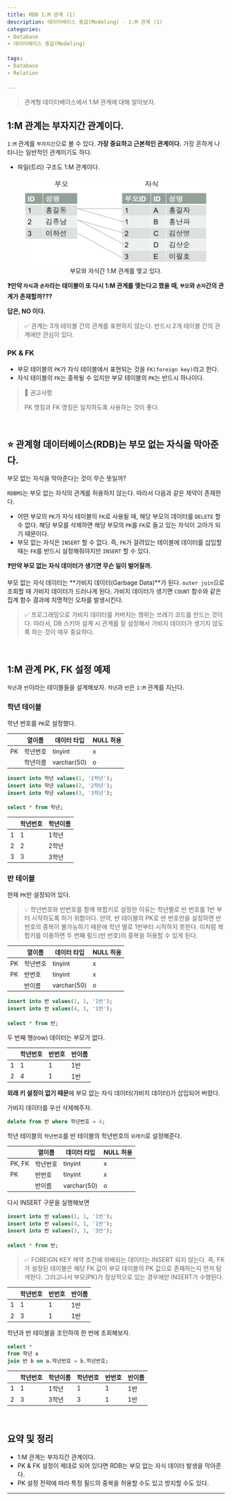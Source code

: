 ```yaml
---
title: RDB 1:M 관계 (1)
description: 데이터베이스 중급(Modeling) - 1:M 관계 (1)
categories:
- Database
- 데이터베이스 중급(Modeling)

tags:
- Database
- Relation

---
```


> 관계형 데이터베이스에서 1:M 관계에 대해 알아보자.

<!-- more -->

## 1:M 관계는 부자지간 관계이다.

`1:M` 관계를 `부자지간`으로 볼 수 있다. **가장 중요하고 근본적인 관계이다.** 가장 흔하게 나타나는 일반적인 관계이기도 하다.

- 파일(트리) 구조도 1:M 관계이다.

<figure align="center">
<img src="/post_images/Database/1-MRelation.png">
<figcaption>부모와 자식간 1:M 관계를 맺고 있다.</figcaption>
</figure>

**❓만약 `자식`과 `손자`라는 테이블이 또 다시 1:M 관계를 맺는다고 했을 때, `부모`와 `손자`간의 관계가 존재할까???**

**답은, NO 이다.**

> ✅ 관계는 3개 테이블 간의 관계를 표현하지 않는다. 반드시 2개 테이블 간의 관계에만 관심이 있다.

### PK & FK

- 부모 테이블의 `PK`가 자식 테이블에서 표현되는 것을 `FK(foreign key)`라고 한다.
- 자식 테이블의 `FK`는 중복될 수 있지만 부모 테이블의 `PK`는 반드시 하나이다.

> 🚨 권고사항
>
> PK 명칭과 FK 명칭은 일치하도록 사용하는 것이 좋다.

<br>

## ⭐️ 관계형 데이터베이스(RDB)는 부모 없는 자식을 막아준다.

부모 없는 자식을 막아준다는 것이 무슨 뜻일까?

`RDBMS`는 부모 없는 자식의 관계를 허용하지 않는다. 따라서 다음과 같은 제약이 존재한다.

- 어떤 부모의 `PK`가 자식 테이블의 `FK`로 사용될 때, 해당 부모의 데이터를 `DELETE` 할 수 없다. 해당 부모를 삭제하면 해당 부모의 `PK`를 `FK`로 들고 있는 자식이 고아가 되기 때문이다.
- 부모 없는 자식은 `INSERT` 할 수 없다. 즉, `FK`가 걸려있는 테이블에 데이터를 삽입할 때는 `FK`를 반드시 설정해줘야지만 `INSERT` 할 수 있다.


**❓만약 부모 없는 자식 데이터가 생기면 무슨 일이 벌어질까.**

부모 없는 자식 데이터는 **가비지 데이터(Garbage Data)**가 된다. `outer join`으로 조회할 때 가비지 데이터가 드러나게 된다. 가비지 데이터가 생기면 `COUNT` 함수와 같은 집계 함수 결과에 치명적인 오차를 발생시킨다.

> ✅ 프로그래밍으로 가비지 데이터를 커버치는 행위는 쓰레기 코드를 만드는 것이다. 따라서, DB 스키마 설계 시 관계를 잘 설정해서 가비지 데이터가 생기지 않도록 하는 것이 매우 중요하다.

<br>

## 1:M 관계 PK, FK 설정 예제

`학년`과 `반`이라는 테이블들을 설계해보자. `학년`과 `반`은 `1:M` 관계를 지닌다.

### 학년 테이블

학년 번호를 `PK`로 설정했다.

|  | 열이름 | 데이터 타입 | NULL 허용 |
| --- | --- | --- | --- |
| PK | 학년번호 | tinyint | x |
|  | 학년이름 | varchar(50) | o |

```sql
insert into 학년 values(1, '1학년');
insert into 학년 values(2, '2학년');
insert into 학년 values(3, '3학년');

select * from 학년;
```
 
|  | 학년번호 | 학년이름 |
| --- | --- | --- |
| 1 | 1 | 1학년 |
| 2 | 2 | 2학년 |
| 3 | 3 | 3학년 |

### 반 테이블

현재 `PK`만 설정되어 있다.

> 💡 학년번호와 반번호를 함께 복합키로 설정한 이유는 학년별로 반 번호를 1반 부터 시작하도록 하기 위함이다. 만약, 반 테이블의 PK로 반 번호만을 설정하면 반 번호의 중복이 불가능하기 때문에 학년 별로 1반부터 시작하지 못한다. 이처럼 복합키를 이용하면 두 번째 필드(반 번호)의 중복을 허용할 수 있게 된다.

|  | 열이름 | 데이터 타입 | NULL 허용 |
| --- | --- | --- | --- |
| PK | 학년번호 | tinyint | x |
| PK | 반번호 | tinyint | x |
|  | 반이름 | varchar(50) | o |

```sql
insert into 반 values(1, 1, '1반');
insert into 반 values(4, 1, '1반');

select * from 반;
```

두 번째 행(row) 데이터는 부모가  없다.

|  | 학년번호 | 반번호 | 반이름 |
| --- | --- | --- | --- |
| 1 | 1 | 1 | 1반 |
| 2 | 4 | 1 | 1반 |

**외래 키 설정이 없기 때문**에 부모 없는 자식 데이터(가비지 데이터)가 삽입되어 버렸다.

가비지 데이터를 우선 삭제해주자.

```sql
delete from 반 where 학년번호 = 4;
```

학년 테이블의 `학년번호`를 반 테이블의 학년번호의 `외래키`로 설정해준다.

|  | 열이름 | 데이터 타입 | NULL 허용 |
| --- | --- | --- | --- |
| PK, FK | 학년번호 | tinyint | x |
| PK | 반번호 | tinyint | x |
|  | 반이름 | varchar(50) | o |

다시 INSERT 구문을 실행해보면

```sql
insert into 반 values(1, 1, '1반');
insert into 반 values(4, 1, '1반');
insert into 반 values(3, 1, '3반');

select * from 반;
```

> ✅ FOREIGN KEY 제약 조건에 위배되는 데이터는 INSERT 되지 않는다. 즉, FK가 설정된 테이블은 해당 FK 값이 부모 테이블의 PK 값으로 존재하는지 먼저 탐색한다. 그러고나서 부모(PK)가 정상적으로 있는 경우에만 INSERT가 수행된다.


|  | 학년번호 | 반번호 | 반이름 |
| --- | --- | --- | --- |
| 1 | 1 | 1 | 1반 |
| 2 | 3 | 1 | 1반 |

학년과 반 테이블을 조인하여 한 번에 조회해보자.

```sql
select * 
from 학년 a
join 반 b on a.학년번호 = b.학년번호;
```

|  | 학년번호 | 학년이름 | 학년번호 | 반번호 | 반이름 |
| --- | --- | --- | --- | --- | --- |
| 1 | 1 | 1학년 | 1 | 1 | 1반 |
| 2 | 3 | 3학년 | 3 | 1 | 1반 |

<br>

## 요약 및 정리

- 1:M 관계는 부자지간 관계이다.
- PK & FK 설정이 제대로 되어 있다면 RDB는 부모 없는 자식 데이터 발생을 막아준다.
- PK 설정 전략에 따라 특정 필드의 중복을 허용할 수도 있고 방지할 수도 있다.

---
